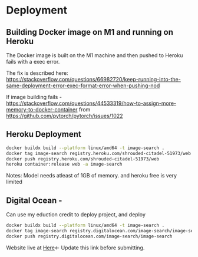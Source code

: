 # Deployment

## Building Docker image on M1 and running on Heroku
The Docker image is built on the M1 machine and then pushed to Heroku fails with a exec error. 

The fix is described here: https://stackoverflow.com/questions/66982720/keep-running-into-the-same-deployment-error-exec-format-error-when-pushing-nod 

If image building fails - https://stackoverflow.com/questions/44533319/how-to-assign-more-memory-to-docker-container from https://github.com/pytorch/pytorch/issues/1022


## Heroku Deployment
```sh
docker buildx build --platform linux/amd64 -t image-search .
docker tag image-search registry.heroku.com/shrouded-citadel-51973/web
docker push registry.heroku.com/shrouded-citadel-51973/web
heroku container:release web -a image-search
```
Notes: Model needs atleast of 1GB of memory. and heroku free is very limited

## Digital Ocean - 
Can use my eduction credit to deploy project, and deploy 
```sh
docker buildx build --platform linux/amd64 -t image-search .
docker tag image-search registry.digitalocean.com/image-search/image-search
docker push registry.digitalocean.com/image-search/image-search
```
Website live at [Here](https://image-search-ntmld.ondigitalocean.app/)<- Update this link before submitting.

